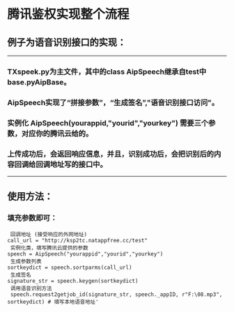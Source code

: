 # 腾讯鉴权实现整个流程
## 例子为语音识别接口的实现：
----
### TXspeek.py为主文件，其中的class AipSpeech继承自test中base.pyAipBase。
### AipSpeech实现了“拼接参数”，“生成签名”,"语音识别接口访问"。
### 实例化 AipSpeech(yourappid,"yourid","yourkey") 需要三个参数，对应你的腾讯云给的。
### 上传成功后，会返回响应信息，并且，识别成功后，会把识别后的内容回调给回调地址写的接口中。
----
## 使用方法：
### 填充参数即可：

     回调地址 (接受响应的外网地址)
    call_url = "http://ksp2tc.natappfree.cc/test"
     实例化类，填写腾讯云提供的参数
    speech = AipSpeech("yourappid","yourid","yourkey")
     生成参数列表
    sortkeydict = speech.sortparms(call_url)
     生成签名
    signature_str = speech.keygen(sortkeydict)
     调用语音识别方法
     speech.request2getjob_id(signature_str, speech._appID, r"F:\08.mp3", sortkeydict) # 填写本地语音地址'
